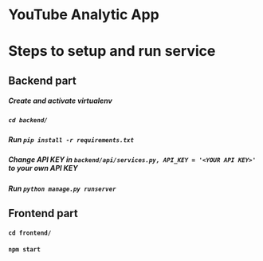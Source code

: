 # YouTube Analytic App

# Steps to setup and run service

## Backend part

##### Create and activate virtualenv
##### `cd backend/`
##### Run `pip install -r requirements.txt`
##### Change API KEY in `backend/api/services.py, API_KEY = '<YOUR API KEY>'` to your own API KEY
##### Run `python manage.py runserver`


## Frontend part

#### `cd frontend/`
#### `npm start`


